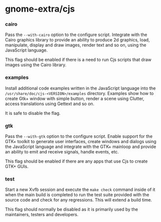 # gnome-extra/cjs

### cairo
Pass the `--with-cairo` option to the configure script. Integrate with the Cairo graphics library to provide an ability to produce 2d graphics, load, manipulate, display and draw images, render text and so on, using the JavaScript language.

This flag should be enabled if there is a need to run Cjs scripts that draw images using the Cairo library.

### examples
Install additional code examples written in the JavaScript language into the `/usr/share/doc/cjs-<VERSION>/examples` directory. Examples show how to create Gtk+ window with simple button, render a scene using Clutter, access translations using Gettext and so on.

It is safe to disable the flag.

### gtk
Pass the `--with-gtk` option to the configure script. Enable support for the GTK+ toolkit to generate user interfaces, create windows and dialogs using the JavaScript language and integrate with the GTK+ mainloop and provide an ability to emit and receive signals, handle events, etc.

This flag should be enabled if there are any apps that use Cjs to create GTK+ GUIs.

### test
Start a new Xvfb session and execute the `make check` command inside of it when the main build is completed to run the test suite provided with the source code and check for any regressions. This will extend a build time.

This flag should normally be disabled as it is primarily used by the maintainers, testers and developers.

